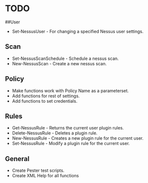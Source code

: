 # TODO

##User
* Set-NessusUser - For changing a specified Nessus user settings.


## Scan 
* Set-NessusScanSchedule - Schedule a nessus scan.
* New-NessusScan - Create a new nessus scan.

## Policy
* Make functions work with Policy  Name as a parameterset.
* Add functions for rest of settings.
* Add functions to set credentials.

## Rules
* Get-NessusRule - Returns the current user plugin rules.
* Delete-NessusRule - Deletes a plugin rule.
* New-NessusRule - Creates a new plugin rule for the current user.
* Set-NessusRule - Modify a plugin rule for the current user. 



## General
* Create Pester test scripts.
* Create XML Help for all functions

